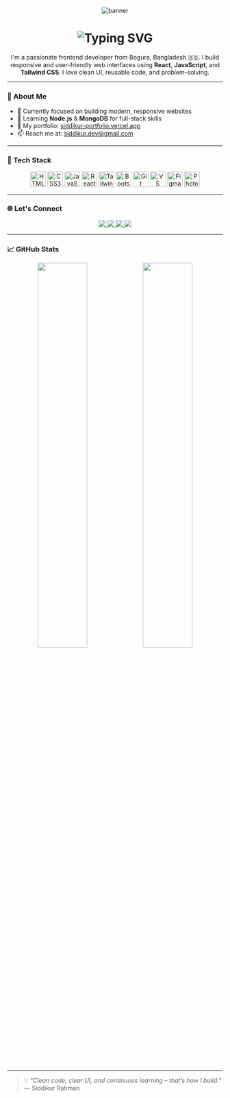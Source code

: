 <p align="center">
  <img src="https://i.ibb.co/Vc3HK8PM/banner.png" alt="banner" />
</p>

<h1 align="center">
  <img src="https://readme-typing-svg.demolab.com?font=Fira+Code&pause=1000&color=36BCF7&center=true&vCenter=true&width=435&lines=Hi%2C+I'm+Siddikur+Rahman;Frontend+Web+Developer;JavaScript+%7C+React+%7C+Tailwind+Lover;Clean+UI+Craftsman+%F0%9F%A7%91%E2%80%8D%F0%9F%8E%A8" alt="Typing SVG" />
</h1>

<p align="center">
  I'm a passionate frontend developer from Bogura, Bangladesh 🇧🇩. I build responsive and user-friendly web interfaces using <b>React</b>, <b>JavaScript</b>, and <b>Tailwind CSS</b>. I love clean UI, reusable code, and problem-solving.
</p>

---

### 🚀 About Me

- 🔭 Currently focused on building modern, responsive websites  
- 🌱 Learning **Node.js** & **MongoDB** for full-stack skills  
- 💼 My portfolio: [siddikur-portfolio.vercel.app](https://siddikur-portfolio.vercel.app/)  
- 📫 Reach me at: [siddikur.dev@gmail.com](mailto:siddikur.dev@gmail.com)  

---

### 🧰 Tech Stack

<p align="center">
  <img src="https://raw.githubusercontent.com/danielcranney/readme-generator/main/public/icons/skills/html5-colored.svg" width="36" title="HTML5" />
  <img src="https://raw.githubusercontent.com/danielcranney/readme-generator/main/public/icons/skills/css3-colored.svg" width="36" title="CSS3" />
  <img src="https://raw.githubusercontent.com/danielcranney/readme-generator/main/public/icons/skills/javascript-colored.svg" width="36" title="JavaScript" />
  <img src="https://raw.githubusercontent.com/danielcranney/readme-generator/main/public/icons/skills/react-colored.svg" width="36" title="React" />
  <img src="https://raw.githubusercontent.com/danielcranney/readme-generator/main/public/icons/skills/tailwindcss-colored.svg" width="36" title="Tailwind CSS" />
  <img src="https://raw.githubusercontent.com/danielcranney/readme-generator/main/public/icons/skills/bootstrap-colored.svg" width="36" title="Bootstrap" />
  <img src="https://raw.githubusercontent.com/danielcranney/readme-generator/main/public/icons/skills/git-colored.svg" width="36" title="Git" />
  <img src="https://raw.githubusercontent.com/danielcranney/readme-generator/main/public/icons/skills/visualstudiocode-colored.svg" width="36" title="VS Code" />
  <img src="https://raw.githubusercontent.com/danielcranney/readme-generator/main/public/icons/skills/figma-colored.svg" width="36" title="Figma" />
  <img src="https://raw.githubusercontent.com/danielcranney/readme-generator/main/public/icons/skills/photoshop-colored-dark.svg" width="36" title="Photoshop" />
</p>

---

### 🌐 Let's Connect

<p align="center">
  <a href="https://www.facebook.com/siddikur2k22" target="_blank">
    <img src="https://img.shields.io/badge/Facebook-1877F2?style=for-the-badge&logo=facebook&logoColor=white" />
  </a>
  <a href="https://www.linkedin.com/in/siddikur-dev" target="_blank">
    <img src="https://img.shields.io/badge/LinkedIn-0077B5?style=for-the-badge&logo=linkedin&logoColor=white" />
  </a>
  <a href="https://github.com/siddikur-dev" target="_blank">
    <img src="https://img.shields.io/badge/GitHub-181717?style=for-the-badge&logo=github&logoColor=white" />
  </a>
  <a href="https://x.com/siddikur2k22" target="_blank">
    <img src="https://img.shields.io/badge/Twitter-1DA1F2?style=for-the-badge&logo=twitter&logoColor=white" />
  </a>
</p>

---

### 📈 GitHub Stats

<p align="center">
  <img src="https://github-readme-stats.vercel.app/api?username=siddikur-dev&show_icons=true&theme=radical&hide_border=true" width="48%" />
  <img src="https://github-readme-stats.vercel.app/api/top-langs/?username=siddikur-dev&layout=compact&theme=radical&hide_border=true" width="48%" />
</p>

---

> 💡 *"Clean code, clear UI, and continuous learning – that’s how I build."*  
> — Siddikur Rahman

